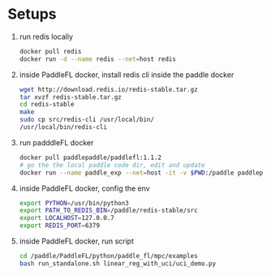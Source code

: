 # Setups

1. run redis locally

   ```bash
   docker pull redis
   docker run -d --name redis --net=host redis
   ```

2. inside PaddleFL docker, install redis cli inside the paddle docker

   ```bash
   wget http://download.redis.io/redis-stable.tar.gz 
   tar xvzf redis-stable.tar.gz
   cd redis-stable
   make
   sudo cp src/redis-cli /usr/local/bin/
   /usr/local/bin/redis-cli
   ```

3. run padddleFL docker

   ```bash
   docker pull paddlepaddle/paddlefl:1.1.2
   # go the the local paddle code dir, edit and update
   docker run --name paddle_exp --net=host -it -v $PWD:/paddle paddlepaddle/paddlefl:1.1.2 /bin/bash
   ```

4. inside PaddleFL docker, config the env

   ```bash
   export PYTHON=/usr/bin/python3
   export PATH_TO_REDIS_BIN=/paddle/redis-stable/src
   export LOCALHOST=127.0.0.7
   export REDIS_PORT=6379
   ```

5. inside PaddleFL docker, run script

   ```bash
   cd /paddle/PaddleFL/python/paddle_fl/mpc/examples
   bash run_standalone.sh linear_reg_with_uci/uci_demo.py
   ```

   

